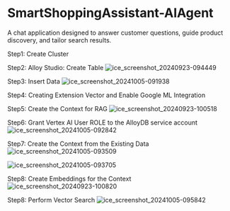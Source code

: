# SmartShoppingAssistant-AIAgent
A chat application designed to answer customer questions, guide product discovery, and tailor search results.

Step1: Create Cluster

Step2: Alloy Studio: Create Table 
![ice_screenshot_20240923-094449](https://github.com/user-attachments/assets/85a4fc76-9b6f-491d-9e91-aef811fe721f)

Step3: Insert Data
![ice_screenshot_20241005-091938](https://github.com/user-attachments/assets/6723a87a-8e08-4378-8653-9d1e3ee6fad6)

Step4: Creating Extension Vector and Enable Google ML Integration

Step5: Create the Context for RAG
![ice_screenshot_20240923-100518](https://github.com/user-attachments/assets/ab1ac922-1905-459c-9ecf-2b4e64e59dba)

Step6: Grant Vertex AI User ROLE to the AlloyDB service account
![ice_screenshot_20241005-092842](https://github.com/user-attachments/assets/ae0bade8-6acc-4d6b-874b-61cbd4830d0c)

Step7: Create the Context from the Existing Data
![ice_screenshot_20241005-093509](https://github.com/user-attachments/assets/8bde17f6-1412-41b5-9793-04873e69cbcc)

![ice_screenshot_20241005-093705](https://github.com/user-attachments/assets/c7cecc37-338f-4709-a25c-6c362e4582f7)

Step8: Create Embeddings for the Context
![ice_screenshot_20240923-100820](https://github.com/user-attachments/assets/15336178-2425-41dc-b8d0-7f0485437403)


Step8: Perform Vector Search
![ice_screenshot_20241005-095842](https://github.com/user-attachments/assets/bbbdbff1-b531-4cdd-8122-3ea15e29fbf2)


